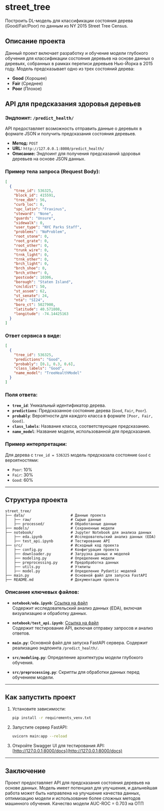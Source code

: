 # street_tree

Построить DL-модель для классификации состояния дерева (Good/Fair/Poor) по данным из NY 2015 Street Tree Census.

## Описание проекта

Данный проект включает разработку и обучение модели глубокого обучения для классификации состояния деревьев на основе данных о деревьях, собранных в рамках переписи деревьев Нью-Йорка в 2015 году. Модель предсказывает одно из трех состояний дерева:
- **Good** (Хорошее)
- **Fair** (Среднее)
- **Poor** (Плохое)

## API для предсказания здоровья деревьев

### Эндпоинт: `/predict_health/`

API предоставляет возможность отправить данные о деревьях в формате JSON и получить предсказания состояния деревьев.

- **Метод:** `POST`
- **URL:** `http://127.0.0.1:8000/predict_health/`
- **Описание:** Эндпоинт для получения предсказаний здоровья деревьев на основе JSON данных.

### Пример тела запроса (Request Body):
```json
[
  {
    "tree_id": 536325, 
    "block_id": 415591, 
    "tree_dbh": 56, 
    "curb_loc": 0, 
    "spc_latin": "Fraxinus", 
    "steward": "None", 
    "guards": "Unsure", 
    "sidewalk": 0, 
    "user_type": "NYC Parks Staff", 
    "problems": "NoProblem", 
    "root_stone": 0, 
    "root_grate": 0, 
    "root_other": 0, 
    "trunk_wire": 0, 
    "trnk_light": 0, 
    "trnk_other": 0, 
    "brch_light": 0, 
    "brch_shoe": 0, 
    "brch_other": 0, 
    "postcode": 10306, 
    "borough": "Staten Island", 
    "cncldist": 50, 
    "st_assem": 62, 
    "st_senate": 24, 
    "nta": "SI24", 
    "boro_ct": 5027900,             
    "latitude": 40.571808, 
    "longitude": -74.14425163
  }
]
```

### Ответ сервиса в виде:
```json
[
  {
    "tree_id": 536325,
    "predictions": "Good",
    "probably": [0.1, 0.3, 0.6],
    "class_labels": "Good",
    "name_model": "TreeHealthModel"
  }
]
```

### Поля ответа:
- **`tree_id`**: Уникальный идентификатор дерева.
- **`predictions`**: Предсказанное состояние дерева (`Good`, `Fair`, `Poor`).
- **`probably`**: Вероятности для каждого класса в формате `[Poor, Fair, Good]`.
- **`class_labels`**: Название класса, соответствующее предсказанию.
- **`name_model`**: Название модели, использованной для предсказания.

### Пример интерпретации:
Для дерева с `tree_id = 536325` модель предсказала состояние `Good` с вероятностями:
- `Poor`: 10%
- `Fair`: 30%
- `Good`: 60%

---

## Структура проекта

```plaintext
street_tree/
├── data/                     # Данные проекта
│   ├── raw/                  # Сырые данные
│   ├── processed/            # Обработанные данные
├── models/                   # Сохраненные модели
├── notebook/                 # Jupyter Notebook для анализа данных
│   ├── eda.ipynb             # Исследовательский анализ данных (EDA)
│   ├── test_api.ipynb        # Тестирование API
├── src/                      # Исходный код проекта
│   ├── config.py             # Конфигурация проекта
│   ├── downloader.py         # Загрузка данных и моделей
│   ├── modeling.py           # Определение модели
│   ├── preprocessing.py      # Предобработка данных
│   ├── utils.py              # Утилиты
│   ├── model.py              # Определение Pydantic моделей
├── main.py                   # Основной файл для запуска FastAPI
├── README.md                 # Документация проекта
```

### Описание ключевых файлов:
- **`notebook/eda.ipynb`**: [Ссылка на файл](notebook/eda.ipynb)  
  Содержит исследовательский анализ данных (EDA), включая визуализацию и обработку данных.
  
- **`notebook/test_api.ipynb`**: [Ссылка на файл](notebook/test_api.ipynb)  
  Содержит тестирование API, включая отправку запросов и анализ ответов.

- **`main.py`**: Основной файл для запуска FastAPI сервера. Содержит реализацию эндпоинта `/predict_health/`.

- **`src/modeling.py`**: Определение архитектуры модели глубокого обучения.

- **`src/preprocessing.py`**: Скрипты для обработки данных перед обучением модели.

---

## Как запустить проект

1. Установите зависимости:
   ```bash
   pip install -r requirements_venv.txt
   ```

2. Запустите сервер FastAPI:
   ```bash
   uvicorn main:app --reload
   ```

3. Откройте Swagger UI для тестирования API:
   [http://127.0.0.1:8000/docs](http://127.0.0.1:8000/docs)

---

## Заключение

Проект предоставляет API для предсказания состояния деревьев на основе данных. Модель имеет потенциал для улучшения, и дальнейшая работа может быть направлена на улучшение качества данных, оптимизацию модели и использование более сложных методов машинного обучения.
Качество модели AUC-ROC = 0.703 на ОТП